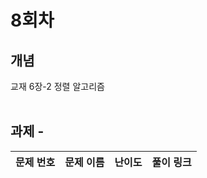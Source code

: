 # 8회차

## 개념
교재 6장-2 정렬 알고리즘
<br>
<br>

## 과제 - 

|문제 번호|문제 이름|난이도|풀이 링크|
| :-----: | :-----: | :-----: | :-----: |
<!--
|<a href="https://www.acmicpc.net/problem/1789" target="_blank">1789</a>|<a href="https://www.acmicpc.net/problem/1789" target="_blank">수들의 합|<img height="25px" width="25px" src="https://d2gd6pc034wcta.cloudfront.net/tier/6.svg"/>|[풀이 링크](https://github.com/tony9402/baekjoon/tree/main/solution/binary_search/1789)|
|<a href="https://www.acmicpc.net/problem/10815" target="_blank">10815</a>|<a href="https://www.acmicpc.net/problem/10815" target="_blank">숫자 카드|<img height="25px" width="25px" src="https://d2gd6pc034wcta.cloudfront.net/tier/6.svg"/>|[풀이 링크](https://github.com/tony9402/baekjoon/tree/main/solution/binary_search/10815)|
|<a href="https://www.acmicpc.net/problem/2417" target="_blank">2417</a>|<a href="https://www.acmicpc.net/problem/2417" target="_blank">정수 제곱근|<img height="25px" width="25px" src="https://d2gd6pc034wcta.cloudfront.net/tier/7.svg"/>|[풀이 링크](https://github.com/tony9402/baekjoon/tree/main/solution/binary_search/2417)|
|<a href="https://www.acmicpc.net/problem/1620" target="_blank">1620</a>|<a href="https://www.acmicpc.net/problem/1620" target="_blank">나는야 포켓몬 마스터 이다솜</a>| <img height="25px" width="25px" src="https://d2gd6pc034wcta.cloudfront.net/tier/7.svg"/>| |
|<a href="https://www.acmicpc.net/problem/2776" target="_blank">2776</a>|<a href="https://www.acmicpc.net/problem/2776" target="_blank">암기왕</a>| <img height="25px" width="25px" src="https://d2gd6pc034wcta.cloudfront.net/tier/7.svg"/>| |

<br>


### 추가 문제
|        문제 번호         |        문제 이름         |         난이도          |        풀이 링크         |
| :-----: | :-----: | :-----: | :-----: |
|<a href="https://www.acmicpc.net/problem/1302" target="_blank">1302</a>|<a href="https://www.acmicpc.net/problem/1302" target="_blank">베스트셀러</a>| <img height="25px" width="25px" src="https://d2gd6pc034wcta.cloudfront.net/tier/7.svg"/>| |
|<a href="https://www.acmicpc.net/problem/10546" target="_blank">10546</a>|<a href="https://www.acmicpc.net/problem/10546" target="_blank">배부른 마라토너</a>| <img height="25px" width="25px" src="https://d2gd6pc034wcta.cloudfront.net/tier/7.svg"/>| |
|<a href="https://www.acmicpc.net/problem/9375" target="_blank">9375</a>|<a href="https://www.acmicpc.net/problem/9375" target="_blank">패션왕 신해빈</a>| <img height="25px" width="25px" src="https://d2gd6pc034wcta.cloudfront.net/tier/8.svg"/>| |
|<a href="https://www.acmicpc.net/problem/19583" target="_blank">19583</a>|<a href="https://www.acmicpc.net/problem/19583" target="_blank">싸이버개강총회</a>| <img height="25px" width="25px" src="https://d2gd6pc034wcta.cloudfront.net/tier/9.svg"/>| |
